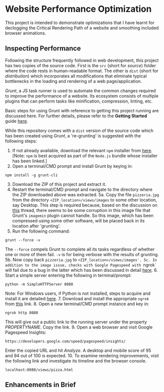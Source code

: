 # Website Performance Optimization

This project is intended to demonstrate optimizations that I have learnt for declogging the Critical Rendering Path of a website and smoothing included browser animations.

## Inspecting Performance

Following the structure frequently followed in web development, this project has two copies of the source code. First is the `src` (short for _source_) folder where the code rests in human-readable format. The other is `dist` (short for _distribution_) which incorporates all modifications that eliminate typical bottlenecks in the loading and rendering of a web page/application.

_Grunt_, a JS task runner is used to automate the common changes required to improve the performance of a website. Its ecosystem consists of multiple plugins that can perform tasks like minification, compression, linting, etc.

Basic steps for using Grunt with reference to getting this project running are discussed here. For further details, please refer to the **Getting Started** guide [here](http://gruntjs.com/getting-started).

While this repository comes with a `dist` version of the source code which has been created using _Grunt_, a 're-grunting' is suggested with the following steps:

1. If not already available, download the relevant `npm` installer from [here](https://nodejs.org/en/download/). [Note: `npm` is best acquired as part of the `Node.js` bundle whose installer has been linked.]
2. Open a terminal/CMD prompt and install Grunt by keying in:
```
npm install -g grunt-cli
```
3. Download the ZIP of this project and extract it.
4. Restart the terminal/CMD prompt and navigate to the directory where the ZIP downloaded above was extracted.
5a. Copy the file `pizzeria.jpg` from the directory `<ZIP_location>/views/images` to some other location, say Desktop. This step is required because, based on the discussion on [this](https://discussions.udacity.com/t/grunt-contrib-imagemin-plugin-not-optimizing-images/35478) thread, there seems to be some corruption in this image file that Grunt's `imagemin` plugin cannot handle. So this image, which has been compressed using some other software, will be placed back in its location after 'grunting'.
5. Run the following command:
```
grunt --force -v
```
The `--force` compels Grunt to complete all its tasks regardless of whether one or more of them fail. `-v` is for being verbose with the results of grunting.
5b. Now copy back `pizzeria.jpg` to `<ZIP_location>/views/images'.
5c. In addition to the image issue, checks with Google Pagespeed with `ngrok` will fail due to a bug in the latter which has been discussed in detail [here](https://github.com/inconshreveable/ngrok/issues/243).
6. Start a simple server entering the following in terminal/prompt:
```
python -m SimpleHTTPServer 8080
```
Note: For Windows users, if Python is not installed, steps to acquire and install it are detailed [here](http://docs.python-guide.org/en/latest/starting/install/win/).
7. Download and install the appropriate `ngrok` from [this](https://ngrok.com/download) link.
8. Open a new terminal/CMD prompt instance and key in:
```
ngrok http 8080
```
This will give out a public link to the running server under the property _PROPERTYNAME_. Copy the link.
9. Open a web browser and visit Google Pagespeed Insights:
```
https://developers.google.com/speed/pagespeed/insights/
```
Enter the copied URL and hit _Analyze_. A desktop and mobile score of 95 and 94 out of 100 is expected.
10. To examine rendering improvements, visit the following link and investigate its timeline and the browser console.
```
localhost:8080/views/pizza.html
```

## Enhancements in Brief